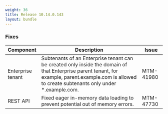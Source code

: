 ```yaml
---
weight: 36
title: Release 10.14.0.143
layout: bundle
---
```


<!--14.0.0.142 - 14.0.0.143-->


### Fixes

<div><table ><colgroup>
<col style="width: 15%;"><col style="width: 70%;"><col style="width: 15%;"></colgroup>
<thead><tr>
<th>
Component</th>
<th>
Description</th>
<th>
Issue</th>
</tr>
</thead><tbody>

<tr>
<td>
Enterprise tenant</td>
<td> Subtenants of an Enterprise tenant can be created only inside the domain of that Enterprise parent tenant, for example, parent.example.com is allowed to create subtenants only under *.example.com. </td>
<td>
MTM-41980</td>
</tr>

<tr>
<td>
REST API</td>
<td> Fixed eager in-memory data loading to prevent potential out of memory errors. </td>
<td>
MTM-47730</td>
</tr>

</tbody></table></div>
